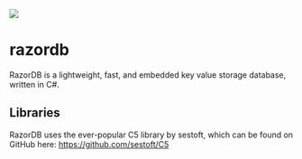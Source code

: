 <a><img src="https://secure.gravatar.com/avatar/7d2c9c6646e446291d89462a3fcb3bd0?s=400&d=https://a248.e.akamai.net/assets.github.com%2Fimages%2Fgravatars%2Fgravatar-user-420.png"></a>

# razordb
RazorDB is a lightweight, fast, and embedded key value storage database, written in C#.

## Libraries
RazorDB uses the ever-popular C5 library by sestoft, which can be found on GitHub here: https://github.com/sestoft/C5
